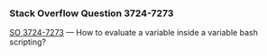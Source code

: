 ### Stack Overflow Question 3724-7273

[SO 3724-7273](http://stackoverflow.com/q/37247273) &mdash;
How to evaluate a variable inside a variable bash scripting?
